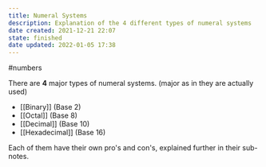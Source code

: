 ```yaml
---
title: Numeral Systems
description: Explanation of the 4 different types of numeral systems
date created: 2021-12-21 22:07
state: finished
date updated: 2022-01-05 17:38
---
```

#numbers 

There are **4** major types of numeral systems. (major as in they are actually used)

- [[Binary]] (Base 2)
- [[Octal]] (Base 8)
- [[Decimal]] (Base 10)
- [[Hexadecimal]] (Base 16)

Each of them have their own pro's and con's, explained further in their sub-notes.
